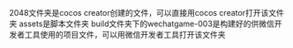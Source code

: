 2048文件夹是cocos creator创建的文件，可以直接用cocos creator打开该文件夹
assets是脚本文件夹
build文件夹下的wechatgame-003是构建好的供微信开发者工具使用的项目文件，可以用微信开发者工具打开该文件夹
